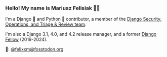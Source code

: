 ### Hello! My name is Mariusz Felisiak 👋🧉

I'm a Django 💚 and Python 🐍 contributor, a member of the
[Django Security, Operations, and Triage & Review team](https://www.djangoproject.com/foundation/teams/).

I'm also a Django 3.1, 4.0, and 4.2 release manager, and a former
[Django Fellow](https://www.djangoproject.com/fundraising/#fellowship-program) (2019-2024).

🐘: [@felixxm@fosstodon.org](https://fosstodon.org/@felixxm)
